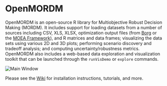 # OpenMORDM #

OpenMORDM is an open-source R library for Multiobjective Robust Decision Making (MORDM).
It includes support for loading datasets from a number of sources including
CSV, XLS, XLSX, optimization output files (from [Borg](http://www.borgmoea.org/)
or the [MOEA Framework](http://www.moeaframework.org/)), and R matrices and data frames;
visualizing the data sets using various 2D and 3D plots; performing scenario
discovery and tradeoff analysis; and computing uncertainty/robustness metrics.
OpenMORDM also includes a web-based data exploration and visualization toolkit
that can be launched through the `runVisDemo` or `explore` commands.

![Main Window](https://github.com/dhadka/OpenMORDM/blob/wiki_images/images/mainWindow.png)

Please see the [Wiki](https://github.com/dhadka/OpenMORDM/wiki) for installation instructions, tutorials, and more.
